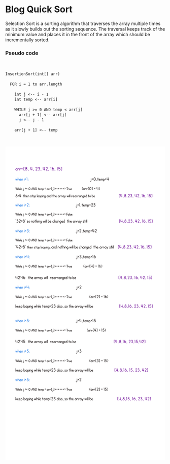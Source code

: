 # Blog Quick Sort


Selection Sort is a sorting algorithm that traverses the array multiple times as it slowly builds out the sorting sequence. The traversal keeps track of the minimum value and places it in the front of the array which should be incrementally sorted.

### Pseudo code
<br>

  ```
  InsertionSort(int[] arr)
  
    FOR i = 1 to arr.length
    
      int j <-- i - 1
      int temp <-- arr[i]
      
      WHILE j >= 0 AND temp < arr[j]
        arr[j + 1] <-- arr[j]
        j <-- j - 1
        
      arr[j + 1] <-- temp

```

<br>

![blog](./img/InsertionSort.png)
